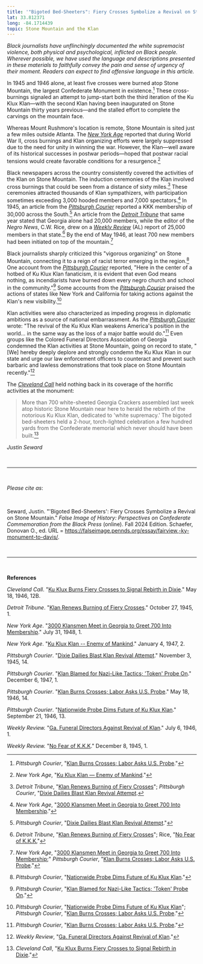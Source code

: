 ```yaml
---
title: '"Bigoted Bed-Sheeters": Fiery Crosses Symbolize a Revival on Stone Mountain'
lat: 33.812371
long: -84.1714439
topic: Stone Mountain and the Klan
---
```

*Black journalists have unflinchingly documented the white supremacist violence, both physical and psychological, inflicted on Black people. Wherever possible, we have used the language and descriptions presented in these materials to faithfully convey the pain and sense of urgency of their moment. Readers can expect to find offensive language in this article.*

In 1945 and 1946 alone, at least five crosses were burned atop Stone Mountain, the largest Confederate Monument in existence.[^1] These cross-burnings signaled an attempt to jump-start both the third iteration of the Ku Klux Klan—with the second Klan having been inaugurated on Stone Mountain thirty years previous—and the stalled effort to complete the carvings on the mountain face.

Whereas Mount Rushmore's location is remote, Stone Mountain is sited just a few miles outside Atlanta. The *[New York Age](https://www.newspapers.com/paper/the-new-york-age/893/)* reported that during World War II, cross burnings and Klan organizing efforts were largely suppressed due to the need for unity in winning the war. However, the Klan—well aware of its historical successes in postwar periods—hoped that postwar racial tensions would create favorable conditions for a resurgence.[^2]

Black newspapers across the country consistently covered the activities of the Klan on Stone Mountain. The induction ceremonies of the Klan involved cross burnings that could be seen from a distance of sixty miles.[^3] These ceremonies attracted thousands of Klan sympathizers, with participation sometimes exceeding 3,000 hooded members and 7,000 spectators.[^4] In 1945, an article from the *[Pittsburgh Courier](https://www.newspapers.com/paper/new-pittsburgh-courier/13418/)* reported a KKK membership of 30,000 across the South.[^5] An article from the *[Detroit Tribune](https://www.newspapers.com/paper/the-detroit-tribune/23929/)* that same year stated that Georgia alone had 20,000 members, while the editor of the *Negro News*, C.W. Rice, drew on a *[Weekly Review](https://www.newspapers.com/paper/the-weekly-review/18428/)* (AL) report of 25,000 members in that state.[^6] By the end of May 1946, at least 700 new members had been initiated on top of the mountain.[^7]

Black journalists sharply criticized this "vigorous organizing" on Stone Mountain, connecting it to a reign of racist terror emerging in the region.[^8] One account from the *[Pittsburgh Courier](https://www.newspapers.com/paper/new-pittsburgh-courier/13418/)* reported, "Here in the center of a hotbed of Ku Klux Klan fanaticism, it is evident that even God means nothing, as incendiarists have burned down every negro church and school in the community."[^9] Some accounts from the *[Pittsburgh Courier](https://www.newspapers.com/paper/new-pittsburgh-courier/13418/)* praised the actions of states like New York and California for taking actions against the Klan's new visibility.[^10]

Klan activities were also characterized as impeding progress in diplomatic ambitions as a source of national embarrassment. As the *[Pittsburgh Courier](https://www.newspapers.com/paper/new-pittsburgh-courier/13418/)* wrote: "The revival of the Ku Klux Klan weakens America's position in the world... in the same way as the loss of a major battle would do."[^11] Even groups like the Colored Funeral Directors Association of Georgia condemned the Klan activities at Stone Mountain, going on record to state, "\[We] hereby deeply deplore and strongly condemn the Ku Klux Klan in our state and urge our law enforcement officers to counteract and prevent such barbaric and lawless demonstrations that took place on Stone Mountain recently."[^12]

The *[Cleveland Call](https://www.proquest.com/docview/184164600/F0CF95FFA3324C82PQ/254?accountid=14707&sourcetype=Historical%20Newspapers)* held nothing back in its coverage of the horrific activities at the monument:

> More than 700 white-sheeted Georgia Crackers assembled last week atop historic Stone Mountain near here to herald the rebirth of the notorious Ku Klux Klan, dedicated to 'white supremacy.' The bigoted bed-sheeters held a 2-hour, torch-lighted celebration a few hundred yards from the Confederate memorial which never should have been built.[^13]

*Justin Seward*

<br>

<hr>

<br>

*Please cite as*: 

<br>

Seward, Justin. "'Bigoted Bed-Sheeters': Fiery Crosses Symbolize a Revival on Stone Mountain." *False Image of History: Perspectives on Confederate Commemoration from the Black Press* (online). Fall 2024 Edition. Schaefer, Donovan O., ed. URL = https://falseimage.pennds.org/essay/fairview,-ky-monument-to-davis/.

<br>

<hr>

<br>

**References**

*Cleveland Call*. "[Ku Klux Burns Fiery Crosses to Signal Rebirth in Dixie](https://www.proquest.com/docview/184164600/F0CF95FFA3324C82PQ/254?accountid=14707&sourcetype=Historical%20Newspapers)." May 18, 1946, 12B.

*Detroit Tribune*. "[Klan Renews Burning of Fiery Crosses](https://www.newspapers.com/paper/the-detroit-tribune/23929/)." October 27, 1945, 1.

*New York Age*. "[3000 Klansmen Meet in Georgia to Greet 700 Into Membership](https://www.newspapers.com/paper/the-new-york-age/893/)." July 31, 1948, 1.

*New York Age*. "[Ku Klux Klan -- Enemy of Mankind](https://www.newspapers.com/paper/the-new-york-age/893/)." January 4, 1947, 2.

*Pittsburgh Courier*. "[Dixie Dailies Blast Klan Revival Attempt](https://www.newspapers.com/paper/new-pittsburgh-courier/13418/)." November 3, 1945, 14.

*Pittsburgh Courier*. "[Klan Blamed for Nazi-Like Tactics; 'Token' Probe On](https://www.newspapers.com/paper/new-pittsburgh-courier/13418/)." December 6, 1947, 1.

*Pittsburgh Courier*. "[Klan Burns Crosses; Labor Asks U.S. Probe](https://www.newspapers.com/paper/new-pittsburgh-courier/13418/)." May 18, 1946, 14.

*Pittsburgh Courier*. "[Nationwide Probe Dims Future of Ku Klux Klan](https://www.newspapers.com/paper/new-pittsburgh-courier/13418/)." September 21, 1946, 13.

*Weekly Review.* "[Ga. Funeral Directors Against Revival of Klan](https://www.newspapers.com/paper/the-weekly-review/18428/)." July 6, 1946, 1.

*Weekly Review.* "[No Fear of K.K.K](https://www.newspapers.com/paper/the-weekly-review/18428/)." December 8, 1945, 1.

[^1]: *Pittsburgh Courier*, "[Klan Burns Crosses; Labor Asks U.S. Probe](https://www.newspapers.com/paper/new-pittsburgh-courier/13418/)."

[^2]: *New York Age*, "[Ku Klux Klan — Enemy of Mankind](https://www.newspapers.com/paper/the-new-york-age/893/)."

[^3]: *Detroit Tribune*, "[Klan Renews Burning of Fiery Crosses](https://www.newspapers.com/paper/the-detroit-tribune/23929/)";
    *Pittsburgh Courier*, "[Dixie Dailies Blast Klan Revival Attempt](https://www.newspapers.com/paper/new-pittsburgh-courier/13418/).

[^4]: *New York Age*, "[3000 Klansmen Meet in Georgia to Greet 700 Into Membership](https://www.newspapers.com/paper/the-new-york-age/893/)."

[^5]: *Pittsburgh Courier*, "[Dixie Dailies Blast Klan Revival Attempt](https://www.newspapers.com/paper/new-pittsburgh-courier/13418/)."

[^6]: *Detroit Tribune*, "[Klan Renews Burning of Fiery Crosses](https://www.newspapers.com/paper/the-detroit-tribune/23929/)"; Rice, "[No Fear of K.K.K.](https://www.newspapers.com/paper/the-weekly-review/18428/)"

[^7]: *New York Age*, "[3000 Klansmen Meet in Georgia to Greet 700 Into Membership](https://www.newspapers.com/paper/the-new-york-age/893/);" *Pittsburgh Courier*, "[Klan Burns Crosses; Labor Asks U.S. Probe](https://www.newspapers.com/paper/the-new-york-age/893/)."

[^8]: *Pittsburgh Courier*, "[Nationwide Probe Dims Future of Ku Klux Klan](https://www.newspapers.com/paper/new-pittsburgh-courier/13418/)."

[^9]: *Pittsburgh Courier*, "[Klan Blamed for Nazi-Like Tactics; 'Token' Probe On](https://www.newspapers.com/paper/new-pittsburgh-courier/13418/)."

[^10]: *Pittsburgh Courier*, "[Nationwide Probe Dims Future of Ku Klux Klan](https://www.newspapers.com/paper/new-pittsburgh-courier/13418/)"; *Pittsburgh Courier*, "[Klan Burns Crosses; Labor Asks U.S. Probe](https://www.newspapers.com/paper/new-pittsburgh-courier/13418/)."

[^11]: *Pittsburgh Courier*, "[Klan Burns Crosses; Labor Asks U.S. Probe](https://www.newspapers.com/paper/new-pittsburgh-courier/13418/)."

[^12]: *Weekly Review*, "[Ga. Funeral Directors Against Revival of Klan](https://www.newspapers.com/paper/the-weekly-review/18428/)."

[^13]: *Cleveland Call*, "[Ku Klux Burns Fiery Crosses to Signal Rebirth in Dixie](https://www.proquest.com/docview/184164600/F0CF95FFA3324C82PQ/254?accountid=14707&sourcetype=Historical%20Newspapers)."
